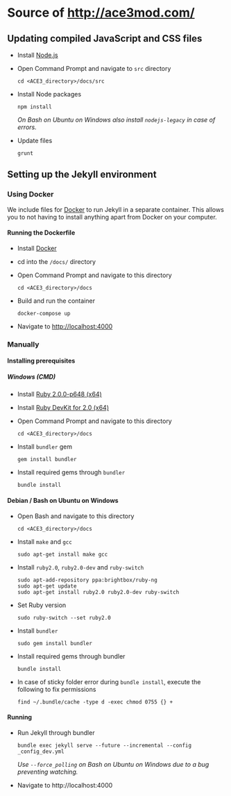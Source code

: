 # Source of http://ace3mod.com/

## Updating compiled JavaScript and CSS files

- Install [Node.js](https://nodejs.org/download/)
- Open Command Prompt and navigate to `src` directory
    ```
    cd <ACE3_directory>/docs/src
    ```

- Install Node packages
    ```
    npm install
    ```
    _On Bash on Ubuntu on Windows also install `nodejs-legacy` in case of errors._

- Update files
    ```
    grunt
    ```

## Setting up the Jekyll environment

### Using Docker

We include files for [Docker](https://www.docker.com/) to run Jekyll in a separate container. This allows you to not having to install anything apart from Docker on your computer.

#### Running the Dockerfile

- Install [Docker](https://www.docker.com/)
- cd into the `/docs/` directory
- Open Command Prompt and navigate to this directory
    ```
    cd <ACE3_directory>/docs
    ```

- Build and run the container
    ```
    docker-compose up
    ```

- Navigate to [http://localhost:4000](http://localhost:4000)


### Manually

#### Installing prerequisites

##### Windows (CMD)

- Install [Ruby 2.0.0-p648 (x64)](http://rubyinstaller.org/downloads/)
- Install [Ruby DevKit for 2.0 (x64)](http://rubyinstaller.org/downloads/)
- Open Command Prompt and navigate to this directory
    ```
    cd <ACE3_directory>/docs
    ```

- Install `bundler` gem
    ```
    gem install bundler
    ```

- Install required gems through `bundler`
    ```
    bundle install
    ```


#### Debian / Bash on Ubuntu on Windows

- Open Bash and navigate to this directory
    ```
    cd <ACE3_directory>/docs
    ```

- Install `make` and `gcc`
    ```
    sudo apt-get install make gcc
    ```

- Install `ruby2.0`, `ruby2.0-dev` and `ruby-switch`
    ```
    sudo apt-add-repository ppa:brightbox/ruby-ng
    sudo apt-get update
    sudo apt-get install ruby2.0 ruby2.0-dev ruby-switch
    ```

- Set Ruby version
    ```
    sudo ruby-switch --set ruby2.0
    ```

- Install `bundler`
    ```
    sudo gem install bundler
    ```

- Install required gems through bundler
    ```
    bundle install
    ```

- In case of sticky folder error during `bundle install`, execute the following to fix permissions
    ```
    find ~/.bundle/cache -type d -exec chmod 0755 {} +
    ```

#### Running

- Run Jekyll through bundler
    ```
    bundle exec jekyll serve --future --incremental --config _config_dev.yml
    ```
    _Use `--force_polling` on Bash on Ubuntu on Windows due to a bug preventing watching._

- Navigate to http://localhost:4000


